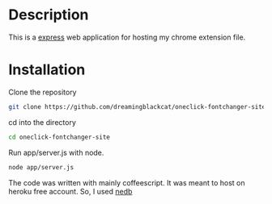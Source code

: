 Description
===========

This is a [express](https://github.com/strongloop/express) web application for hosting my chrome extension file.

Installation
============

Clone the repository
```sh
git clone https://github.com/dreamingblackcat/oneclick-fontchanger-site.git
```
cd into the directory
```sh
cd oneclick-fontchanger-site
```
Run app/server.js with node.
```sh
node app/server.js
```

The code was written with mainly coffeescript. It was meant to host on heroku free account. So, I used [nedb](https://github.com/louischatriot/nedb.git)
